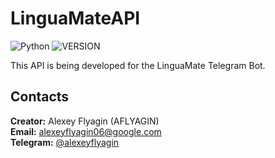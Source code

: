 # LinguaMateAPI

![Python](https://img.shields.io/badge/python-3.10%2B-blue)
![VERSION](https://img.shields.io/badge/status-in%20development-red)

This API is being developed for the LinguaMate Telegram Bot.

## Contacts
**Creator:** Alexey Flyagin (AFLYAGIN)  
**Email:** alexeyflyagin06@google.com   
**Telegram:** [@alexeyflyagin](https://t.me/alexeyflyagin)
